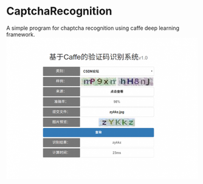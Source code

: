 # CaptchaRecognition
A simple program for chaptcha recognition using caffe deep learning framework.
![](demo.png)
